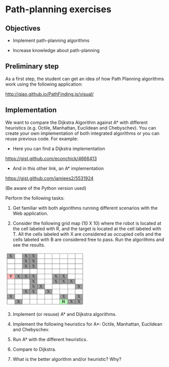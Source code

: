 # Path-planning exercises


## Objectives

* Implement path-planning algorithms

* Increase knowledge about path-planning

## Preliminary step

As a first step, the student can get an idea of how Path Planning algorithms work using the following application:

http://qiao.github.io/PathFinding.js/visual/

## Implementation

We want to compare the Dijkstra Algorithm against A* with different heuristics (e.g. Octile, Manhattan, Euclidean and Chebyschev).
You can create your own implementation of both  integrated algorithms or you can reuse previous code. For example:

- Here you can find a Dijkstra implementation

https://gist.github.com/econchick/4666413

- And in this other link, an A* implementation

https://gist.github.com/jamiees2/5531924

(Be aware of the Python version used)

Perform the following tasks:

1. Get familiar with both algorithms running different scenarios with the Web application.

2. Consider the following grid map (10 X 10) where the robot is located at the cell labeled with R, and the target is located at the cell labeled with T. All the cells labeled with X are considered as occupied cells and the cells labeled with B are considered free to pass. Run the algorithms and see the results.  

 
<img align="center" src="mapgrid.png" width="250">

3. Implement (or resuse) A* and Dijkstra algorithms.

4. Implement the following heuristics for A*: Octile, Manhattan, Euclidean and Chebyschev.

5. Run A* with the different heuristics.

6. Compare to Dijkstra.

7. What is the better algorithm and/or heuristic? Why?

